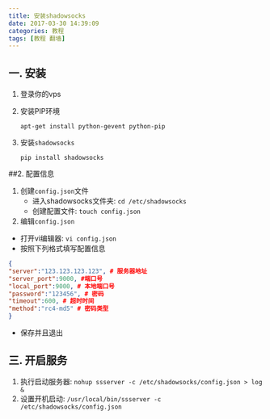 ```yaml
---
title: 安装shadowsocks
date: 2017-03-30 14:39:09
categories: 教程
tags: [教程 翻墙]
---
```




## 一. 安装

1. 登录你的vps

2. 安装PIP环境

   ```shell
   apt-get install python-gevent python-pip
   ```

3. 安装`shadowsocks`

   ```Shell
   pip install shadowsocks
   ```

<!-- more -->

##2.  配置信息

1. 创建`config.json`文件
   * 进入shadowsocks文件夹: `cd /etc/shadowsocks`
   * 创建配置文件: `touch config.json`
2. 编辑`config.json`
* 打开vi编辑器: `vi config.json`
* 按照下列格式填写配置信息
 ```json
 {
 "server":"123.123.123.123", # 服务器地址
 "server_port":9000, #端口号
 "local_port":9000, # 本地端口号
 "password":"123456", # 密码
 "timeout":600, # 超时时间
 "method":"rc4-md5" # 密码类型
 }
 ```


* 保存并且退出

## 三. 开启服务

1. 执行启动服务器: `nohup ssserver -c /etc/shadowsocks/config.json > log &`
2. 设置开机启动: `/usr/local/bin/ssserver -c /etc/shadowsocks/config.json`